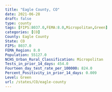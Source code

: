 ```yaml
---
title: "Eagle County, CO"
date: 2021-06-28
draft: false
type: county
tags: [FIPS:8037.0,FEMA:8.0,Micropolitan,Green]
categories: [CO]
County: Eagle County
State: CO
FIPS: 8037.0
FEMA_Region: 8.0
Population: 55127.0
NCHS_Urban_Rural_Classification: Micropolitan
Tests_in_prior_14_days: 454.0
Fourteen_day_test_rate_per_100000: 824.0
Percent_Positivity_in_prior_14_days: 0.009
Level: Green
url: /states/CO/eagle-county
---
```



